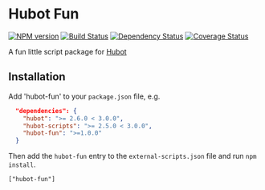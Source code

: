 # Hubot Fun

[![NPM version][npm-image]][npm-url] 
[![Build Status][travis-image]][travis-url] 
[![Dependency Status][daviddm-image]][daviddm-url] 
[![Coverage Status][coveralls-image]][coveralls-url]

A fun little script package for [Hubot](https://hubot.github.com)


## Installation

Add 'hubot-fun' to your `package.json` file, e.g.

```json
  "dependencies": {
    "hubot": ">= 2.6.0 < 3.0.0",
    "hubot-scripts": ">= 2.5.0 < 3.0.0",
    "hubot-fun": ">=1.0.0"
  }
```

Then add the `hubot-fun` entry to the `external-scripts.json` file and run `npm install`.

    ["hubot-fun"]

[npm-url]: https://www.npmjs.org/package/hubot-fun
[npm-image]: http://img.shields.io/npm/v/hubot-fun.svg?style=flat
[travis-url]: https://travis-ci.org/JonBoley/hubot-fun
[travis-image]: http://img.shields.io/travis/JonBoley/hubot-fun/master.svg?style=flat
[daviddm-url]: https://david-dm.org/JonBoley/hubot-fun.svg?theme=shields.io
[daviddm-image]: http://img.shields.io/david/JonBoley/hubot-fun.svg?style=flat
[coveralls-url]: https://coveralls.io/r/JonBoley/hubot-fun
[coveralls-image]: http://img.shields.io/coveralls/JonBoley/hubot-fun/master.svg?style=flat
